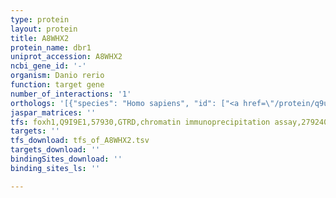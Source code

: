 ```yaml
---
type: protein
layout: protein
title: A8WHX2
protein_name: dbr1
uniprot_accession: A8WHX2
ncbi_gene_id: '-'
organism: Danio rerio
function: target gene
number_of_interactions: '1'
orthologs: '[{"species": "Homo sapiens", "id": ["<a href=\"/protein/q9uk59\">Q9UK59</a>"]}, {"species": "Mus musculus", "id": ["<a href=\"/protein/q923b1\">Q923B1</a>"]}, {"species": "Rattus norvegicus", "id": ["<a href=\"/protein/b2ryj2\">B2RYJ2</a>"]}, {"species": "Drosophila melanogaster", "id": ["<a href=\"/protein/q9vsd7\">Q9VSD7</a>"]}, {"species": "Caenorhabditis elegans", "id": ["Q966M6"]}]'
jaspar_matrices: ''
tfs: foxh1,Q9I9E1,57930,GTRD,chromatin immunoprecipitation assay,27924024%5Buid%5D,No
targets: ''
tfs_download: tfs_of_A8WHX2.tsv
targets_download: ''
bindingSites_download: ''
binding_sites_ls: ''

---
```

